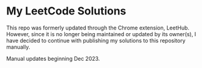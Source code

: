 # My LeetCode Solutions

This repo was formerly updated through the Chrome extension, LeetHub. However, since it is no longer being maintained or updated by its owner(s), I have decided to continue with publishing my solutions to this repository manually. 

Manual updates beginning Dec 2023.
